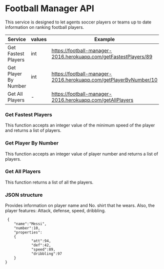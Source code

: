 # Football Manager API

This service is designed to let agents soccer players or teams up to date information on ranking football players.

| Service     | values    | Example |
| --------|---------|-------|
| Get Fastest Players | int | https://football-manager-2016.herokuapp.com/getFastestPlayers/89  |
| Get Player By Number | int |  https://football-manager-2016.herokuapp.com/getPlayerByNumber/10  |
| Get All Players | - |  https://football-manager-2016.herokuapp.com/getAllPlayers  |

### Get Fastest Players

This function accepts an integer value of the minimum speed of the player and returns a list of players. 

### Get Player By Number

This function accepts an integer value of player number and returns a list of players. 

### Get All Players

This function returns a list of all the players. 

### JSON structure

Provides information on player name and No. shirt that he wears. Also, the player features: Attack, defense, speed, dribbling.


     {
        "name":"Messi",
        "number":10,
        "properties":
        {
                "att":94,
                "def":42,
                "speed":89,
                "dribbling":97
        }
    }
